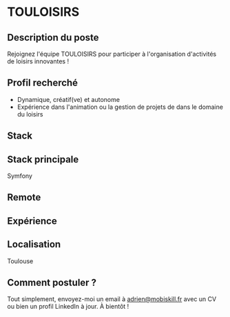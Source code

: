 # TOULOISIRS

## Description du poste

Rejoignez l'équipe TOULOISIRS pour participer à l'organisation d'activités de loisirs innovantes !

## Profil recherché

- Dynamique, créatif(ve) et autonome
- Expérience dans l'animation ou la gestion de projets de dans le domaine du loisirs

## Stack


## Stack principale
Symfony

## Remote


## Expérience


## Localisation

Toulouse

## Comment postuler ?

Tout simplement, envoyez-moi un email à adrien@mobiskill.fr avec un CV ou bien un profil LinkedIn à jour. À bientôt !

